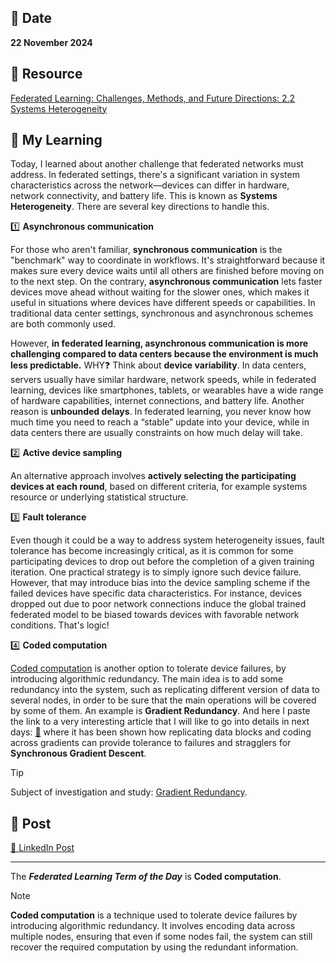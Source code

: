 ## 📅 Date
**22 November 2024**

## 📰 Resource
[Federated Learning: Challenges, Methods, and Future Directions: 2.2 Systems Heterogeneity](https://arxiv.org/pdf/1908.07873)

## 🔖 My Learning

Today, I learned about another challenge that federated networks must address. 
In federated settings, there's a significant variation in system characteristics across the network—devices can differ in hardware, network connectivity, and battery life. This is known as **Systems Heterogeneity**.
There are several key directions to handle this.  

1️⃣ **Asynchronous communication**  

For those who aren't familiar, **synchronous communication** is the "benchmark" way to coordinate in workflows. It's straightforward because it makes sure every device waits until all others are finished before moving on to the next step. 
On the contrary, **asynchronous communication** lets faster devices move ahead without waiting for the slower ones, which makes it useful in situations where devices have different speeds or capabilities. 
In traditional data center settings, synchronous and asynchronous schemes are both commonly used. 

However, **in federated learning, asynchronous communication is more challenging compared to data centers because the environment is much less predictable.** 
WHY❓ Think about **device variability**. In data centers, servers usually have similar hardware, network speeds, while in federated learning, devices like smartphones, tablets, or wearables have a wide range of hardware capabilities, internet connections, and battery life. 
Another reason is **unbounded delays**. In federated learning, you never know how much time you need to reach a “stable” update into your device, while in data centers there are usually constraints on how much delay will take. 

2️⃣ **Active device sampling**

An alternative approach involves **actively selecting the participating devices at each round**, based on different criteria, for example systems resource or underlying statistical structure.

3️⃣ **Fault tolerance**

Even though it could be a way to address system heterogeneity issues, fault tolerance has become increasingly critical, as it is common for some participating devices to drop out before the completion of a given training iteration.
One practical strategy is to simply ignore such device failure. However, that may introduce bias into the device sampling scheme if the failed devices have specific data characteristics. 
For instance, devices dropped out due to poor network connections induce the global trained federated model to be biased towards devices with favorable network conditions. That's logic!

4️⃣ **Coded computation**  

[Coded computation](https://arxiv.org/abs/2406.00300#:~:text=Coded%20computing%20has%20emerged%20as,than%20the%20raw%20data%20itself) is another option to tolerate device failures, by introducing algorithmic redundancy. 
The main idea is to add some redundancy into the system, such as replicating different version of data to several nodes, in order to be sure that the main operations will be covered by some of them. 
An example is **Gradient Redundancy**. And here I paste the link to a very interesting article that I will like to go into details in next days: [📃](https://arxiv.org/abs/1612.03301) where it has been shown how replicating data blocks and coding across gradients can provide tolerance to failures and stragglers for **Synchronous Gradient Descent**.

> [!TIP]
> Subject of investigation and study: [Gradient Redundancy](https://arxiv.org/abs/1612.03301).

## 📮 Post

[📘 LinkedIn Post](https://www.linkedin.com/posts/giuliagualtieri_30daysofflcode-activity-7265615939386179584-L0F4?utm_source=share&utm_medium=member_desktop)

------
The _**Federated Learning Term of the Day**_ is **Coded computation**.
> [!NOTE]
> **Coded computation** is a technique used to tolerate device failures by introducing algorithmic redundancy. It involves encoding data across multiple nodes, ensuring that even if some nodes fail, the system can still recover the required computation by using the redundant information.
